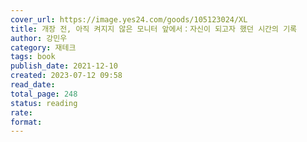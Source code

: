 ```yaml
---
cover_url: https://image.yes24.com/goods/105123024/XL
title: 개장 전, 아직 켜지지 않은 모니터 앞에서：자신이 되고자 했던 시간의 기록
author: 강민우
category: 재테크
tags: book
publish_date: 2021-12-10
created: 2023-07-12 09:58
read_date:
total_page: 248
status: reading
rate:
format:
---
```

